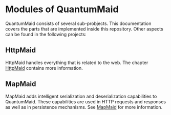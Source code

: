 # Modules of QuantumMaid

QuantumMaid consists of several sub-probjects.
This documentation covers the parts that are implemented inside this repository.
Other aspects can be found in the following projects: 

## HttpMaid
HttpMaid handles everything that is related to the web. The chapter
[HttpMaid](https://showcase.quantummaid.de/docs/2_httpmaid.html) contains more information.

## MapMaid
MapMaid adds intelligent serialization and deserialization capabilities
to QuantumMaid. These capabilities are used in HTTP requests and responses as
well as in persistence mechanisms.
See [MapMaid](https://showcase.quantummaid.de/docs/3_mapmaid.html) for more information.

